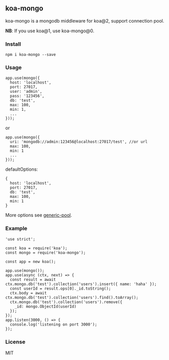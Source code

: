 ## koa-mongo

koa-mongo is a mongodb middleware for koa@2, support connection pool.

**NB**: If you use koa@1, use koa-mongo@0.

### Install

```
npm i koa-mongo --save
```

### Usage

```
app.use(mongo({
  host: 'localhost',
  port: 27017,
  user: 'admin',
  pass: '123456',
  db: 'test',
  max: 100,
  min: 1,
  ...
}));
```

or

```
app.use(mongo({
  uri: 'mongodb://admin:123456@localhost:27017/test', //or url
  max: 100,
  min: 1
  ...
}));
```

defaultOptions:

```
{
  host: 'localhost',
  port: 27017,
  db: 'test',
  max: 100,
  min: 1
}
```

More options see [generic-pool](https://github.com/coopernurse/node-pool).

### Example

```
'use strict';

const koa = require('koa');
const mongo = require('koa-mongo');

const app = new koa();

app.use(mongo());
app.use(async (ctx, next) => {
  const result = await ctx.mongo.db('test').collection('users').insert({ name: 'haha' });
  const userId = result.ops[0]._id.toString();
  ctx.body = await ctx.mongo.db('test').collection('users').find().toArray();
  ctx.mongo.db('test').collection('users').remove({
    _id: mongo.ObjectId(userId)
  });
});
app.listen(3000, () => {
  console.log('listening on port 3000');
});
```

### License

MIT
